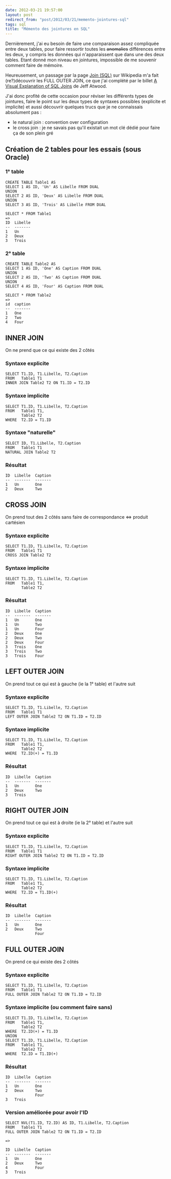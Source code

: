 ```yaml
---
date: 2012-03-21 19:57:00
layout: post
redirect_from: "post/2012/03/21/memento-jointures-sql"
tags: sql
title: "Mémento des jointures en SQL"
---
```


Dernièrement, j'ai eu besoin de faire une comparaison assez compliquée entre
deux tables, pour faire ressortir toutes les <s>anomalies</s> différences
entre les deux, y compris les données qui n'apparaissent que dans une des deux
tables. Etant donné mon niveau en jointures, impossible de me souvenir comment
faire de mémoire.

Heureusement, un passage par la page [Join (SQL)](https://en.wikipedia.org/wiki/Join_(SQL)) sur
Wikipedia m'a fait (re?)découvrir les FULL OUTER JOIN, ce que j'ai complété par
le billet [A Visual Explanation of SQL Joins](http://www.codinghorror.com/blog/2007/10/a-visual-explanation-of-sql-joins.html) de Jeff Atwood.

J'ai donc profité de cette occasion pour réviser les différents types de
jointures, faire le point sur les deux types de syntaxes possibles (explicite
et implicite) et aussi découvrir quelques trucs que je ne connaissais
absolument pas :

* le natural join : convention over configuration
* le cross join : je ne savais pas qu'il existait un mot clé dédié pour
faire ça de son plein gré

## Création de 2 tables pour les essais (sous Oracle)

### 1° table

```
CREATE TABLE Table1 AS
SELECT 1 AS ID, 'Un' AS Libelle FROM DUAL
UNION
SELECT 2 AS ID, 'Deux' AS Libelle FROM DUAL
UNION
SELECT 3 AS ID, 'Trois' AS Libelle FROM DUAL

SELECT * FROM Table1
=>
ID  Libelle
--  -------
1   Un
2   Deux
3   Trois
```

### 2° table

```
CREATE TABLE Table2 AS
SELECT 1 AS ID, 'One' AS Caption FROM DUAL
UNION
SELECT 2 AS ID, 'Two' AS Caption FROM DUAL
UNION
SELECT 4 AS ID, 'Four' AS Caption FROM DUAL

SELECT * FROM Table2
=>
id  caption
--  -------
1   One
2   Two
4   Four
```

## INNER JOIN

On ne prend que ce qui existe des 2 côtés

### Syntaxe explicite

```
SELECT T1.ID, T1.Libelle, T2.Caption
FROM   Table1 T1
INNER JOIN Table2 T2 ON T1.ID = T2.ID
```

### Syntaxe implicite

```
SELECT T1.ID, T1.Libelle, T2.Caption
FROM   Table1 T1,
       Table2 T2
WHERE  T2.ID = T1.ID
```

### Syntaxe "naturelle"

```
SELECT ID, T1.Libelle, T2.Caption
FROM   Table1 T1
NATURAL JOIN Table2 T2
```

### Résultat

```
ID  Libelle  Caption
--  -------  -------
1   Un       One
2   Deux     Two
```

## CROSS JOIN

On prend tout des 2 côtés sans faire de correspondance <=> produit
cartésien

### Syntaxe explicite

```
SELECT T1.ID, T1.Libelle, T2.Caption
FROM   Table1 T1
CROSS JOIN Table2 T2
```

### Syntaxe implicite

```
SELECT T1.ID, T1.Libelle, T2.Caption
FROM   Table1 T1,
       Table2 T2
```

### Résultat

```
ID  Libelle  Caption
--  -------  -------
1   Un       One
1   Un       Two
1   Un       Four
2   Deux     One
2   Deux     Two
2   Deux     Four
3   Trois    One
3   Trois    Two
3   Trois    Four
```

## LEFT OUTER JOIN

On prend tout ce qui est à gauche (ie la 1° table) et l'autre suit

### Syntaxe explicite

```
SELECT T1.ID, T1.Libelle, T2.Caption
FROM   Table1 T1
LEFT OUTER JOIN Table2 T2 ON T1.ID = T2.ID
```

### Syntaxe implicite

```
SELECT T1.ID, T1.Libelle, T2.Caption
FROM   Table1 T1,
       Table2 T2
WHERE  T2.ID(+) = T1.ID
```

### Résultat

```
ID  Libelle  Caption
--  -------  -------
1   Un       One
2   Deux     Two
3   Trois
```

## RIGHT OUTER JOIN

On prend tout ce qui est à droite (ie la 2° table) et l'autre suit

### Syntaxe explicite

```
SELECT T1.ID, T1.Libelle, T2.Caption
FROM   Table1 T1
RIGHT OUTER JOIN Table2 T2 ON T1.ID = T2.ID
```

### Syntaxe implicite

```
SELECT T1.ID, T1.Libelle, T2.Caption
FROM   Table1 T1,
       Table2 T2
WHERE  T2.ID = T1.ID(+)
```

### Résultat

```
ID  Libelle  Caption
--  -------  -------
1   Un       One
2   Deux     Two
             Four
```

## FULL OUTER JOIN

On prend ce qui existe des 2 côtés

### Syntaxe explicite

```
SELECT T1.ID, T1.Libelle, T2.Caption
FROM   Table1 T1
FULL OUTER JOIN Table2 T2 ON T1.ID = T2.ID
```

### Syntaxe implicite (ou comment faire sans)

```
SELECT T1.ID, T1.Libelle, T2.Caption
FROM   Table1 T1,
       Table2 T2
WHERE  T2.ID(+) = T1.ID
UNION
SELECT T1.ID, T1.Libelle, T2.Caption
FROM   Table1 T1,
       Table2 T2
WHERE  T2.ID = T1.ID(+)
```

### Résultat

```
ID  Libelle  Caption
--  -------  -------
1   Un       One
2   Deux     Two
             Four
3   Trois
```

### Version améliorée pour avoir l'ID

```
SELECT NVL(T1.ID, T2.ID) AS ID, T1.Libelle, T2.Caption
FROM   Table1 T1
FULL OUTER JOIN Table2 T2 ON T1.ID = T2.ID

=>

ID  Libelle  Caption
--  -------  -------
1   Un       One
2   Deux     Two
4            Four
3   Trois
```
